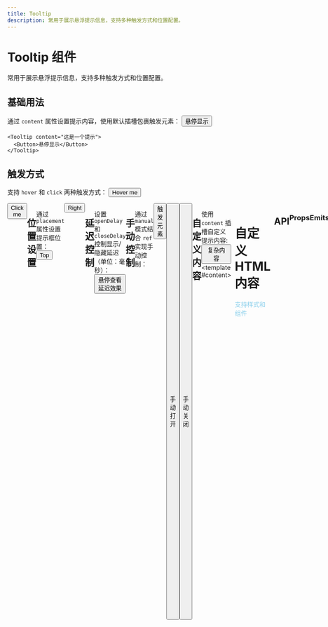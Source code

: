 ```yaml
---
title: Tooltip
description: 常用于展示悬浮提示信息，支持多种触发方式和位置配置。
---
```


<script setup>
import Tooltip from '../../src/components/Tooltip/Tooltip.vue'
import Button from '../../src/components/Button/Button.vue'
import { ref } from 'vue'
const tooltipRef = ref()
</script>

# Tooltip 组件

常用于展示悬浮提示信息，支持多种触发方式和位置配置。

## 基础用法

通过 `content` 属性设置提示内容，使用默认插槽包裹触发元素：
<Tooltip content="这是一个提示">
<Button>悬停显示</Button>
</Tooltip>

```vue
<Tooltip content="这是一个提示">
  <Button>悬停显示</Button>
</Tooltip>
```

## 触发方式

支持 `hover` 和 `click` 两种触发方式：
<Tooltip content="悬停触发">
<Button>Hover me</Button>
</Tooltip>

  <div style="display: inline-flex; width: 20px;" />
<Tooltip content="点击触发" trigger="click">
  <Button>Click me</Button>
</Tooltip>

```vue
<!-- hover 触发 -->
<Tooltip content="悬停触发">
  <Button>Hover me</Button>
</Tooltip>

<!-- click 触发 -->
<Tooltip content="点击触发" trigger="click">
  <Button>Click me</Button>
</Tooltip>
```

## 位置设置

通过 `placement` 属性设置提示框位置：
<Tooltip content="top 提示" placement="top">
<Button>Top</Button>
</Tooltip>

<div style="display: inline-flex; width: 20px;" />

<Tooltip content="right 提示" placement="right">
<Button>Right</Button>
</Tooltip>

```vue
<Tooltip content="top 提示" placement="top">
  <Button>Top</Button>
</Tooltip>
<Tooltip content="right 提示" placement="right">
  <Button>Right</Button>
</Tooltip>
```

## 延迟控制

设置 `openDelay` 和 `closeDelay` 控制显示/隐藏延迟（单位：毫秒）：
<Tooltip content="延迟显示提示" :open-delay="500" :close-delay="300">
<Button>悬停查看延迟效果</Button>
</Tooltip>

```vue
<Tooltip content="延迟显示提示" :open-delay="500" :close-delay="300">
  <Button>悬停查看延迟效果</Button>
</Tooltip>
```

## 手动控制

通过 `manual` 模式结合 `ref` 实现手动控制：

  <Tooltip ref="tooltipRef" content="手动控制提示" manual>
  <Button>触发元素</Button>
  </Tooltip>
  <div style="display: inline-flex; width: 20px;" />
  <Button @click="tooltipRef.open()">手动打开</Button>
  <Button @click="tooltipRef.close()">手动关闭</Button>

```vue
<script setup lang="ts">
import Button from '@hasonocell/mercury-design'
import Tooltip from '@hasonocell/mercury-design'
import { ref } from 'vue'
const tooltipRef = ref()
</script>

<template>
  <Tooltip ref="tooltipRef" content="手动控制提示" manual>
    <Button>触发元素</Button>
  </Tooltip>
  <Button @click="tooltipRef.open()">手动打开</Button>
  <Button @click="tooltipRef.close()">手动关闭</Button>
</template>
```

## 自定义内容

使用 `content` 插槽自定义提示内容:
<Tooltip>
<Button>复杂内容</Button>
<template #content>

<div style="padding: 8px">
<h1>自定义HTML内容</h1>
<p style="color: skyblue">支持样式和组件</p>
</div>

</template>
</Tooltip>

```vue
<Tooltip>
  <Button>复杂内容</Button>
  <template #content>
    <div style="padding: 8px">
      <p>自定义HTML内容</p>
      <span style="color: red">支持样式和组件</span>
    </div>
  </template>
</Tooltip>
```

## API

### Props

| 属性名          | 类型                 | 默认值     | 描述                                        |
| --------------- | -------------------- | ---------- | ------------------------------------------- |
| `content`       | `string`             | —          | 提示文本内容                                |
| `trigger`       | `'hover' \| 'click'` | `'hover'`  | 触发方式                                    |
| `placement`     | `BasePlacement`      | `'bottom'` | 提示框位置（支持所有 `Popper.js` 位置参数） |
| `manual`        | `boolean`            | `false`    | 是否启用手动控制模式                        |
| `openDelay`     | `number`             | `0`        | 鼠标移入后延迟显示时间（ms）                |
| `closeDelay`    | `number`             | `0`        | 鼠标移出后延迟隐藏时间（ms）                |
| `popperOptions` | `Partial<Options>`   | —          | 自定义 `Popper.js` 配置对象                 |

### Emits

| 事件名           | 参数类型  | 描述                    |
| ---------------- | --------- | ----------------------- |
| `visible-change` | `boolean` | 显示/隐藏状态变化时触发 |
| `click-outside`  | `boolean` | 点击非触发区域时触发    |

### Exposes

| 方法名  | 参数 | 返回值 | 描述           |
| ------- | ---- | ------ | -------------- |
| `open`  | —    | `void` | 手动打开提示框 |
| `close` | —    | `void` | 手动关闭提示框 |

